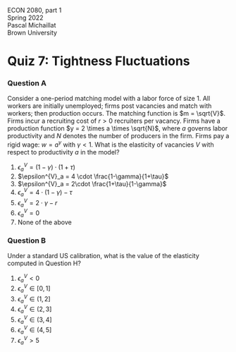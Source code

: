 ECON 2080, part 1  
Spring 2022  
Pascal Michaillat  
Brown University

# Quiz 7: Tightness Fluctuations
 
### Question A

Consider a one-period matching model with a labor force of size 1. All workers are initially unemployed; firms post vacancies and match with workers; then production occurs. The matching function is $m = \sqrt{V}$. Firms incur a recruiting cost of $r > 0$ recruiters per vacancy. Firms have a production function $y = 2 \times a \times \sqrt{N}$, where $a$ governs labor productivity and $N$ denotes the number of producers in the firm. Firms pay a rigid wage: $w = a^{\gamma}$ with $\gamma <1$. What is the elasticity of vacancies $V$ with respect to productivity $a$ in the model?

1. $\epsilon^{V}_a = (1-\gamma) \cdot  (1+\tau)$
2. $\epsilon^{V}_a = 4 \cdot \frac{1-\gamma}{1+\tau}$
3. $\epsilon^{V}_a = 2\cdot \frac{1+\tau}{1-\gamma}$
4. $\epsilon^{V}_a = 4 \cdot (1-\gamma) -\tau$
5. $\epsilon^{V}_a = 2 \cdot \gamma - r$
6. $\epsilon^{V}_a = 0$
7. None of the above

### Question B

Under a standard US calibration, what is the value of the elasticity computed in Question H?

1. $\epsilon^{V}_a < 0$
2. $\epsilon^{V}_a \in [0,1]$
3. $\epsilon^{V}_a \in (1,2]$
4. $\epsilon^{V}_a \in (2,3]$
5. $\epsilon^{V}_a \in (3,4]$
6. $\epsilon^{V}_a \in (4,5]$
7. $\epsilon^{V}_a > 5$